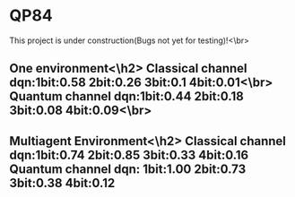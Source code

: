 # QP84

This project is under construction(Bugs not yet for testing)!<\br>

<h2>One environment<\h2>
Classical channel dqn:1bit:0.58 2bit:0.26 3bit:0.1 4bit:0.01<\br>
Quantum channel dqn:1bit:0.44 2bit:0.18 3bit:0.08 4bit:0.09<\br>


<h2>Multiagent Environment<\h2>
Classical channel dqn:1bit:0.74 2bit:0.85 3bit:0.33 4bit:0.16
Quantum channel dqn: 1bit:1.00 2bit:0.73 3bit:0.38 4bit:0.12
